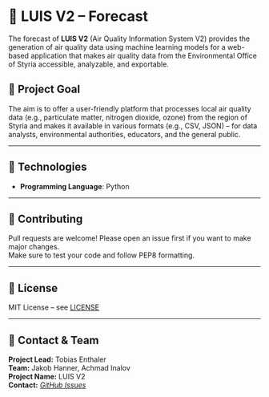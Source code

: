 # 🌱 LUIS V2 – Forecast

The forecast of **LUIS V2** (Air Quality Information System V2) provides the generation of air quality data using machine learning models for a web-based application that makes air quality data from the Environmental Office of Styria accessible, analyzable, and exportable.

## 🚀 Project Goal

The aim is to offer a user-friendly platform that processes local air quality data (e.g., particulate matter, nitrogen dioxide, ozone) from the region of Styria and makes it available in various formats (e.g., CSV, JSON) – for data analysts, environmental authorities, educators, and the general public.

---

## 🔧 Technologies

- **Programming Language**: Python

---

## 🤝 Contributing

Pull requests are welcome! Please open an issue first if you want to make major changes.  
Make sure to test your code and follow PEP8 formatting.

---

## 📄 License

MIT License – see [LICENSE](LICENSE)

---

## 🧠 Contact & Team

**Project Lead:** Tobias Enthaler  
**Team:** Jakob Hanner, Achmad Inalov  
**Project Name:** LUIS V2  
**Contact:** *[GitHub Issues](https://github.com/luis-v2/luis-v2-forecast/issues)*
